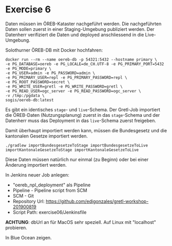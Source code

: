# Exercise 6

Daten müssen im ÖREB-Kataster nachgeführt werden. Die nachgeführten Daten sollen zuerst in einer Staging-Umgebung publiziert werden. Der Datenherr verifiziert die Daten und deployed anschliessend in die Live-Umgebung.

Solothurner ÖREB-DB mit Docker hochfahren:
```
docker run --rm --name oereb-db -p 54321:5432 --hostname primary \
-e PG_DATABASE=oereb -e PG_LOCALE=de_CH.UTF-8 -e PG_PRIMARY_PORT=5432 -e PG_MODE=primary \
-e PG_USER=admin -e PG_PASSWORD=admin \
-e PG_PRIMARY_USER=repl -e PG_PRIMARY_PASSWORD=repl \
-e PG_ROOT_PASSWORD=secret \
-e PG_WRITE_USER=gretl -e PG_WRITE_PASSWORD=gretl \
-e PG_READ_USER=ogc_server -e PG_READ_PASSWORD=ogc_server \
-v /tmp:/pgdata \
sogis/oereb-db:latest
```

Es gibt ein identisches `stage`- und  `live`-Schema. Der Gretl-Job importiert die ÖREB-Daten (Nutzungsplanung) zuerst in das `stage`-Schema und der Datenherr muss das Deployment in das `live`-Schema zuerst freigeben.

Damit überhaupt importiert werden kann, müssen die Bundesgesetz und die kantonalen Gesetze importiert werden.

```
./gradlew importBundesgesetzeToStage importBundesgesetzeToLive importKantonaleGesetzeToStage importKantonaleGesetzeToLive
```
Diese Daten müssen natürlich nur einmal (zu Beginn) oder bei einer Änderung importiert werden.

In Jenkins neuer Job anlegen:

* "oereb_npl_deployment" als Pipeline
* Pipeline - Pipeline script from SCM
* SCM - Git
* Repository Url: https://github.com/edigonzales/gretl-workshop-201900819
* Script Path: exercise06/Jenkinsfile

**ACHTUNG**: dbUrl an für MacOS sehr speziell. Auf Linux mit "localhost" probieren.

In Blue Ocean zeigen.